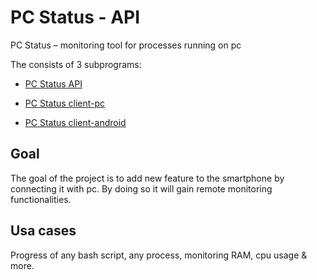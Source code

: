 # PC Status - API

PC Status – monitoring tool for processes running on pc

The consists of 3 subprograms:

- [PC Status API](https://github.com/pawelhanusik/PCStatus-api)

- [PC Status client-pc](https://github.com/pawelhanusik/PCStatus-client-pc)

- [PC Status client-android](https://github.com/pawelhanusik/PCStatus-client-android)

## Goal

The goal of the project is to add new feature to the smartphone by connecting it with pc. By doing so it will gain remote monitoring functionalities.

## Usa cases

Progress of any bash script, any process, monitoring RAM, cpu usage & more.
